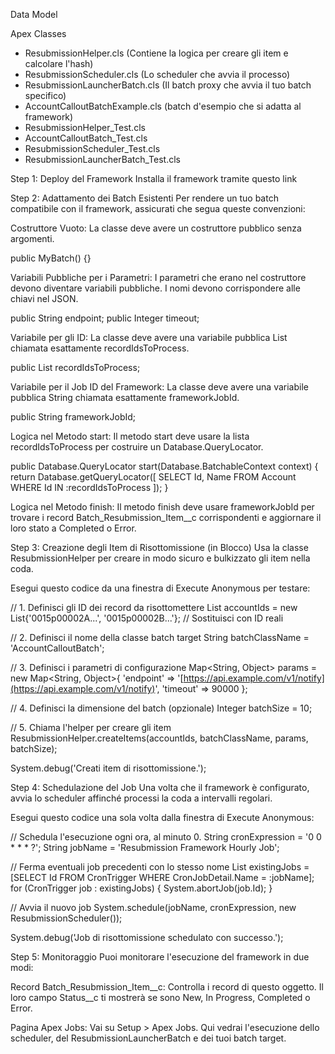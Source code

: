 Data Model




Apex Classes

 - ResubmissionHelper.cls (Contiene la logica per creare gli item e calcolare l'hash)
 - ResubmissionScheduler.cls (Lo scheduler che avvia il processo)
 - ResubmissionLauncherBatch.cls (Il batch proxy che avvia il tuo batch specifico)
 - AccountCalloutBatchExample.cls (batch d'esempio che si adatta al framework)
 - ResubmissionHelper_Test.cls
 - AccountCalloutBatch_Test.cls
 - ResubmissionScheduler_Test.cls
 - ResubmissionLauncherBatch_Test.cls

Step 1: Deploy del Framework
Installa il framework tramite questo link

Step 2: Adattamento dei Batch Esistenti
Per rendere un tuo batch compatibile con il framework, assicurati che segua queste convenzioni:

Costruttore Vuoto: La classe deve avere un costruttore pubblico senza argomenti.

public MyBatch() {}

Variabili Pubbliche per i Parametri: I parametri che erano nel costruttore devono diventare variabili pubbliche. I nomi devono corrispondere alle chiavi nel JSON.

public String endpoint;
public Integer timeout;

Variabile per gli ID: La classe deve avere una variabile pubblica List<Id> chiamata esattamente recordIdsToProcess.

public List<Id> recordIdsToProcess;

Variabile per il Job ID del Framework: La classe deve avere una variabile pubblica String chiamata esattamente frameworkJobId.

public String frameworkJobId;

Logica nel Metodo start: Il metodo start deve usare la lista recordIdsToProcess per costruire un Database.QueryLocator.

public Database.QueryLocator start(Database.BatchableContext context) {
    return Database.getQueryLocator([
        SELECT Id, Name FROM Account WHERE Id IN :recordIdsToProcess
    ]);
}

Logica nel Metodo finish: Il metodo finish deve usare frameworkJobId per trovare i record Batch_Resubmission_Item__c corrispondenti e aggiornare il loro stato a Completed o Error.

Step 3: Creazione degli Item di Risottomissione (in Blocco)
Usa la classe ResubmissionHelper per creare in modo sicuro e bulkizzato gli item nella coda.

Esegui questo codice da una finestra di Execute Anonymous per testare:

// 1. Definisci gli ID dei record da risottomettere
List<Id> accountIds = new List<Id>{'0015p00002A...', '0015p00002B...'}; // Sostituisci con ID reali

// 2. Definisci il nome della classe batch target
String batchClassName = 'AccountCalloutBatch';

// 3. Definisci i parametri di configurazione
Map<String, Object> params = new Map<String, Object>{
    'endpoint' => '[https://api.example.com/v1/notify](https://api.example.com/v1/notify)',
    'timeout' => 90000
};

// 4. Definisci la dimensione del batch (opzionale)
Integer batchSize = 10;

// 5. Chiama l'helper per creare gli item
ResubmissionHelper.createItems(accountIds, batchClassName, params, batchSize);

System.debug('Creati item di risottomissione.');

Step 4: Schedulazione del Job
Una volta che il framework è configurato, avvia lo scheduler affinché processi la coda a intervalli regolari.

Esegui questo codice una sola volta dalla finestra di Execute Anonymous:

// Schedula l'esecuzione ogni ora, al minuto 0.
String cronExpression = '0 0 * * * ?';
String jobName = 'Resubmission Framework Hourly Job';

// Ferma eventuali job precedenti con lo stesso nome
List<CronTrigger> existingJobs = [SELECT Id FROM CronTrigger WHERE CronJobDetail.Name = :jobName];
for (CronTrigger job : existingJobs) {
    System.abortJob(job.Id);
}

// Avvia il nuovo job
System.schedule(jobName, cronExpression, new ResubmissionScheduler());

System.debug('Job di risottomissione schedulato con successo.');

Step 5: Monitoraggio
Puoi monitorare l'esecuzione del framework in due modi:

Record Batch_Resubmission_Item__c: Controlla i record di questo oggetto. Il loro campo Status__c ti mostrerà se sono New, In Progress, Completed o Error.

Pagina Apex Jobs: Vai su Setup > Apex Jobs. Qui vedrai l'esecuzione dello scheduler, del ResubmissionLauncherBatch e dei tuoi batch target.
